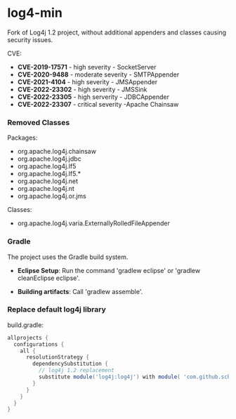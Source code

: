 log4-min
========

Fork of Log4j 1.2 project, without additional appenders and classes causing security issues.

CVE:
 * **CVE-2019-17571** - high severity - SocketServer
 * **CVE-2020-9488** - moderate severity - SMTPAppender
 * **CVE-2021-4104** - high severity - JMSAppender
 * **CVE-2022-23302** - high severity - JMSSink
 * **CVE-2022-23305** - high serverity - JDBCAppender
 * **CVE-2022-23307** - critical severity -Apache Chainsaw

### Removed Classes

Packages:
 * org.apache.log4j.chainsaw
 * org.apache.log4j.jdbc
 * org.apache.log4j.lf5
 * org.apache.log4j.lf5.*
 * org.apache.log4j.net
 * org.apache.log4j.nt
 * org.apache.log4j.or.jms

Classes:
* org.apache.log4j.varia.ExternallyRolledFileAppender

### Gradle

The project uses the Gradle build system.

 * **Eclipse Setup**: Run the command 'gradlew eclipse' or 'gradlew cleanEclipse eclipse'.

 * **Building artifacts**: Call 'gradlew assemble'.

### Replace default log4j library 

build.gradle:
```groovy
allprojects {
  configurations {
    all {
      resolutionStrategy {
        dependencySubstitution {
          // log4j 1.2 replacement
          substitute module('log4j:log4j') with module( 'com.github.schnitker.log4j12:log4j-min:1.3.0' )                  
        }
      }
    }
  }
}
```